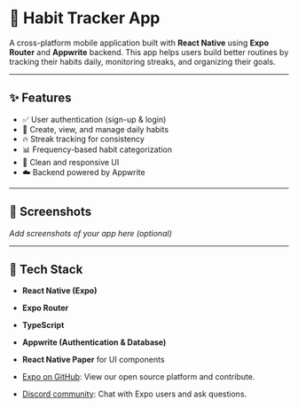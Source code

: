 # 📱 Habit Tracker App

A cross-platform mobile application built with **React Native** using **Expo Router** and **Appwrite** backend. This app helps users build better routines by tracking their habits daily, monitoring streaks, and organizing their goals.

---

## ✨ Features

- ✅ User authentication (sign-up & login)
- 📆 Create, view, and manage daily habits
- 🔥 Streak tracking for consistency
- 📊 Frequency-based habit categorization
- 🎨 Clean and responsive UI
- ☁️ Backend powered by Appwrite

---

## 📸 Screenshots

_Add screenshots of your app here (optional)_

---

## 🧰 Tech Stack

- **React Native (Expo)**
- **Expo Router**
- **TypeScript**
- **Appwrite (Authentication & Database)**
- **React Native Paper** for UI components


- [Expo on GitHub](https://github.com/expo/expo): View our open source platform and contribute.
- [Discord community](https://chat.expo.dev): Chat with Expo users and ask questions.
